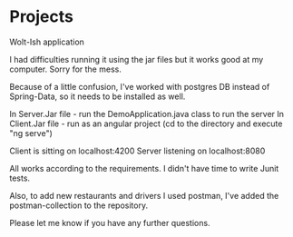 # Projects

Wolt-Ish application

I had difficulties running it using the jar files but it works good at my computer.
Sorry for the mess.

Because of a little confusion, I've worked with postgres DB instead of Spring-Data, so it needs to be installed as well.

In Server.Jar file - run the DemoApplication.java class to run the server
In Client.Jar file - run as an angular project (cd to the directory and execute "ng serve")

Client is sitting on localhost:4200
Server listening on localhost:8080

All works according to the requirements.
I didn't have time to write Junit tests.

Also, to add new restaurants and drivers I used postman, I've added the postman-collection to the repository.

Please let me know if you have any further questions.
